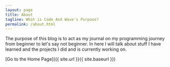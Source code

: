 ```yaml
---
layout: page
title: About
tagline: What is Code And Wave's Purpose?
permalink: /about.html
---
```


The purpose of this blog is to act as my journal on my programming journey from beginner to let's say not beginner. In here I will talk about stuff I have learned and the projects I did and is currently working on.


[Go to the Home Page]({{ site.url }}{{ site.baseurl }})
